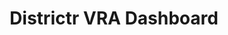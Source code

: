 ---
layout: page
title: Districtr VRA Dashboard
description: Web-app that allows researchers, litigators, and citizens alike to draw plans and explore how effective they are for minority representation, under historical election data.
img: districtr.png
importance: 3
category: work
redirect: https://districtr.org/vra
---